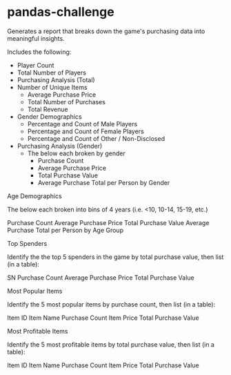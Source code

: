 # pandas-challenge

Generates a report that breaks down the game's purchasing data into meaningful insights.

Includes the following:
- Player Count
- Total Number of Players
- Purchasing Analysis (Total)
- Number of Unique Items
  - Average Purchase Price
  - Total Number of Purchases
  - Total Revenue
 - Gender Demographics
   - Percentage and Count of Male Players
   - Percentage and Count of Female Players
   - Percentage and Count of Other / Non-Disclosed
 - Purchasing Analysis (Gender)
   - The below each broken by gender
     - Purchase Count
     - Average Purchase Price
     - Total Purchase Value
     - Average Purchase Total per Person by Gender




Age Demographics

The below each broken into bins of 4 years (i.e. <10, 10-14, 15-19, etc.)

Purchase Count
Average Purchase Price
Total Purchase Value
Average Purchase Total per Person by Age Group




Top Spenders

Identify the the top 5 spenders in the game by total purchase value, then list (in a table):

SN
Purchase Count
Average Purchase Price
Total Purchase Value




Most Popular Items

Identify the 5 most popular items by purchase count, then list (in a table):

Item ID
Item Name
Purchase Count
Item Price
Total Purchase Value




Most Profitable Items

Identify the 5 most profitable items by total purchase value, then list (in a table):

Item ID
Item Name
Purchase Count
Item Price
Total Purchase Value
